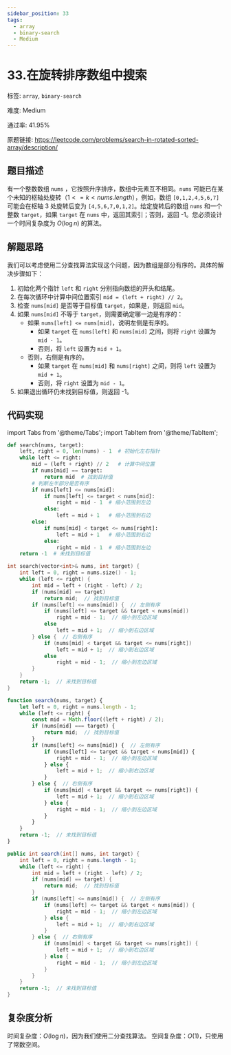 ```yaml
---
sidebar_position: 33
tags:
  - array
  - binary-search
  - Medium
---
```


# 33.在旋转排序数组中搜索

标签: `array`, `binary-search`

难度: Medium

通过率: 41.95%

原题链接: https://leetcode.com/problems/search-in-rotated-sorted-array/description/

## 题目描述
有一个整数数组 `nums` ，它按照升序排序，数组中元素互不相同。`nums` 可能已在某个未知的枢轴处旋转$（1 <= k < nums.length）$，例如，数组 `[0,1,2,4,5,6,7]` 可能会在枢轴 3 处旋转后变为 `[4,5,6,7,0,1,2]`。给定旋转后的数组 `nums` 和一个整数 `target`，如果 `target` 在 `nums` 中，返回其索引；否则，返回 -1。您必须设计一个时间复杂度为 $O(\log n)$ 的算法。

## 解题思路
我们可以考虑使用二分查找算法实现这个问题，因为数组是部分有序的。具体的解决步骤如下：

1. 初始化两个指针 `left` 和 `right` 分别指向数组的开头和结尾。
2. 在每次循环中计算中间位置索引 `mid = (left + right) // 2`。
3. 检查 `nums[mid]` 是否等于目标值 `target`，如果是，则返回 `mid`。
4. 如果 `nums[mid]` 不等于 `target`，则需要确定哪一边是有序的：
   - 如果 `nums[left] <= nums[mid]`，说明左侧是有序的。
     - 如果 `target` 在 `nums[left]` 和 `nums[mid]` 之间，则将 `right` 设置为 `mid - 1`。
     - 否则，将 `left` 设置为 `mid + 1`。
   - 否则，右侧是有序的。
     - 如果 `target` 在 `nums[mid]` 和 `nums[right]` 之间，则将 `left` 设置为 `mid + 1`。
     - 否则，将 `right` 设置为 `mid - 1`。
5. 如果退出循环仍未找到目标值，则返回 -1。

## 代码实现
import Tabs from '@theme/Tabs';
import TabItem from '@theme/TabItem';

<Tabs>
<TabItem value="python" label="Python">

```python
def search(nums, target):
    left, right = 0, len(nums) - 1  # 初始化左右指针
    while left <= right:
        mid = (left + right) // 2   # 计算中间位置
        if nums[mid] == target:
            return mid  # 找到目标值
        # 判断左半部分是否有序
        if nums[left] <= nums[mid]:
            if nums[left] <= target < nums[mid]:
                right = mid - 1  # 缩小范围到左边
            else:
                left = mid + 1   # 缩小范围到右边
        else:
            if nums[mid] < target <= nums[right]:
                left = mid + 1   # 缩小范围到右边
            else:
                right = mid - 1  # 缩小范围到左边
    return -1  # 未找到目标值
```

</TabItem>
<TabItem value="cpp" label="C++">

```cpp
int search(vector<int>& nums, int target) {
    int left = 0, right = nums.size() - 1;
    while (left <= right) {
        int mid = left + (right - left) / 2;
        if (nums[mid] == target)
            return mid;  // 找到目标值
        if (nums[left] <= nums[mid]) {  // 左侧有序
            if (nums[left] <= target && target < nums[mid])
                right = mid - 1;  // 缩小到左边区域
            else
                left = mid + 1;  // 缩小到右边区域
        } else {  // 右侧有序
            if (nums[mid] < target && target <= nums[right])
                left = mid + 1;  // 缩小到右边区域
            else
                right = mid - 1;  // 缩小到左边区域
        }
    }
    return -1;  // 未找到目标值
}
```

</TabItem>
<TabItem value="javascript" label="JavaScript">

```javascript
function search(nums, target) {
    let left = 0, right = nums.length - 1;
    while (left <= right) {
        const mid = Math.floor((left + right) / 2);
        if (nums[mid] === target) {
            return mid;  // 找到目标值
        }
        if (nums[left] <= nums[mid]) {  // 左侧有序
            if (nums[left] <= target && target < nums[mid]) {
                right = mid - 1;  // 缩小到左边区域
            } else {
                left = mid + 1;  // 缩小到右边区域
            }
        } else {  // 右侧有序
            if (nums[mid] < target && target <= nums[right]) {
                left = mid + 1;  // 缩小到右边区域
            } else {
                right = mid - 1;  // 缩小到左边区域
            }
        }
    }
    return -1;  // 未找到目标值
}
```

</TabItem>
<TabItem value="java" label="Java">

```java
public int search(int[] nums, int target) {
    int left = 0, right = nums.length - 1;
    while (left <= right) {
        int mid = left + (right - left) / 2;
        if (nums[mid] == target) {
            return mid;  // 找到目标值
        }
        if (nums[left] <= nums[mid]) {  // 左侧有序
            if (nums[left] <= target && target < nums[mid]) {
                right = mid - 1;  // 缩小到左边区域
            } else {
                left = mid + 1;  // 缩小到右边区域
            }
        } else {  // 右侧有序
            if (nums[mid] < target && target <= nums[right]) {
                left = mid + 1;  // 缩小到右边区域
            } else {
                right = mid - 1;  // 缩小到左边区域
            }
        }
    }
    return -1;  // 未找到目标值
}
```

</TabItem>
</Tabs>

## 复杂度分析
时间复杂度：$O(\log n)$，因为我们使用二分查找算法。
空间复杂度：$O(1)$，只使用了常数空间。
